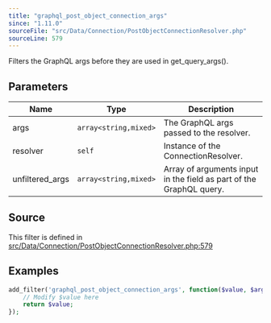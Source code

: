 ```yaml
---
title: "graphql_post_object_connection_args"
since: "1.11.0"
sourceFile: "src/Data/Connection/PostObjectConnectionResolver.php"
sourceLine: 579
---
```



Filters the GraphQL args before they are used in get_query_args().

## Parameters

| Name | Type | Description |
|------|------|-------------|
| args | `array<string,mixed>` | The GraphQL args passed to the resolver. |
| resolver | `self` | Instance of the ConnectionResolver. |
| unfiltered_args | `array<string,mixed>` | Array of arguments input in the field as part of the GraphQL query. |




## Source

This filter is defined in [src/Data/Connection/PostObjectConnectionResolver.php:579](https://github.com/wp-graphql/wp-graphql/blob/develop/src/Data/Connection/PostObjectConnectionResolver.php#L579)


## Examples

```php
add_filter('graphql_post_object_connection_args', function($value, $args, $resolver, $unfiltered_args) {
    // Modify $value here
    return $value;
});
```
